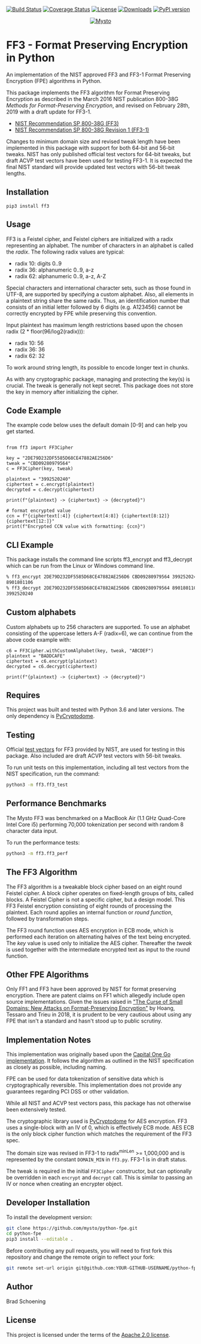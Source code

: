 [![Build Status](https://travis-ci.com/mysto/python-fpe.svg?branch=main)](https://travis-ci.com/mysto/python-fpe)
[![Coverage Status](https://coveralls.io/repos/github/mysto/python-fpe/badge.svg?branch=main)](https://coveralls.io/github/mysto/python-fpe?branch=main)
[![License](https://img.shields.io/badge/License-Apache%202.0-blue.svg)](https://opensource.org/licenses/Apache-2.0)
[![Downloads](https://pepy.tech/badge/ff3)](https://pepy.tech/project/ff3)
[![PyPI version](https://badge.fury.io/py/ff3.svg)](https://badge.fury.io/py/ff3)

<p align="center">
  <a href="https://privacylogistics.com/">
    <img
      alt="Mysto"
      src="https://privacylogistics.com/Mysto-logo.jpg"
    />
  </a>
</p>

# FF3 - Format Preserving Encryption in Python

An implementation of the NIST approved FF3 and FF3-1 Format Preserving Encryption (FPE) algorithms in Python.

This package implements the FF3 algorithm for Format Preserving Encryption as described in the March 2016 NIST publication 800-38G _Methods for Format-Preserving Encryption_,
and revised on February 28th, 2019 with a draft update for FF3-1.

* [NIST Recommendation SP 800-38G (FF3)](http://nvlpubs.nist.gov/nistpubs/SpecialPublications/NIST.SP.800-38G.pdf)
* [NIST Recommendation SP 800-38G Revision 1 (FF3-1)](https://nvlpubs.nist.gov/nistpubs/SpecialPublications/NIST.SP.800-38Gr1-draft.pdf)

Changes to minimum domain size and revised tweak length have been implemented in this package with
support for both 64-bit and 56-bit tweaks. NIST has only published official test vectors for 64-bit tweaks, 
but draft ACVP test vectors have been used for testing FF3-1. It is expected the final
NIST standard will provide updated test vectors with 56-bit tweak lengths.

## Installation

`pip3 install ff3`

## Usage

FF3 is a Feistel cipher, and Feistel ciphers are initialized with a radix representing an alphabet. The number of
characters in an alphabet is called the _radix_.
The following radix values are typical:

* radix 10: digits 0..9
* radix 36: alphanumeric 0..9, a-z
* radix 62: alphanumeric 0..9, a-z, A-Z

Special characters and international character sets, such as those found in UTF-8, are supported by specifying a custom alphabet.
Also, all elements in a plaintext string share the same radix. Thus, an identification number that consists of an initial letter followed
by 6 digits (e.g. A123456) cannot be correctly encrypted by FPE while preserving this convention.

Input plaintext has maximum length restrictions based upon the chosen radix (2 * floor(96/log2(radix))):

* radix 10: 56
* radix 36: 36
* radix 62: 32

To work around string length, its possible to encode longer text in chunks.

As with any cryptographic package, managing and protecting the key(s) is crucial. The tweak is generally not kept secret.
This package does not store the key in memory after initializing the cipher.

## Code Example

The example code below uses the default domain [0-9] and can help you get started.

```python3

from ff3 import FF3Cipher

key = "2DE79D232DF5585D68CE47882AE256D6"
tweak = "CBD09280979564"
c = FF3Cipher(key, tweak)

plaintext = "3992520240"
ciphertext = c.encrypt(plaintext)
decrypted = c.decrypt(ciphertext)

print(f"{plaintext} -> {ciphertext} -> {decrypted}")

# format encrypted value
ccn = f"{ciphertext[:4]} {ciphertext[4:8]} {ciphertext[8:12]} {ciphertext[12:]}"
print(f"Encrypted CCN value with formatting: {ccn}")
```
## CLI Example

This package installs the command line scripts ff3_encrypt and ff3_decrypt which can be run
from the Linux or Windows command line.

```bash
% ff3_encrypt 2DE79D232DF5585D68CE47882AE256D6 CBD09280979564 3992520240
8901801106
% ff3_decrypt 2DE79D232DF5585D68CE47882AE256D6 CBD09280979564 8901801106
3992520240

```


## Custom alphabets

Custom alphabets up to 256 characters are supported. To use an alphabet consisting of the uppercase letters A-F (radix=6), we can continue
from the above code example with:

```python3
c6 = FF3Cipher.withCustomAlphabet(key, tweak, "ABCDEF")
plaintext = "BADDCAFE"
ciphertext = c6.encrypt(plaintext)
decrypted = c6.decrypt(ciphertext)

print(f"{plaintext} -> {ciphertext} -> {decrypted}")
```
## Requires

This project was built and tested with Python 3.6 and later versions.  The only dependency is [PyCryptodome](https://pycryptodome.readthedocs.io).

## Testing

Official [test vectors](https://csrc.nist.gov/csrc/media/projects/cryptographic-standards-and-guidelines/documents/examples/ff3samples.pdf) for FF3 provided by NIST,
are used for testing in this package. Also included are draft ACVP test vectors with 56-bit tweaks.

To run unit tests on this implementation, including all test vectors from the NIST specification, run the command:

```bash
python3 -m ff3.ff3_test
```

## Performance Benchmarks

The Mysto FF3 was benchmarked on a MacBook Air (1.1 GHz Quad-Core Intel Core i5)
performing 70,000 tokenization per second with random 8 character data input.

To run the performance tests:

```bash
python3 -m ff3.ff3_perf
```

## The FF3 Algorithm

The FF3 algorithm is a tweakable block cipher based on an eight round Feistel cipher. A block cipher operates on fixed-length groups of bits, called blocks. A Feistel Cipher is not a specific cipher,
but a design model.  This FF3 Feistel encryption consisting of eight rounds of processing
the plaintext. Each round applies an internal function or _round function_, followed by transformation steps.

The FF3 round function uses AES encryption in ECB mode, which is performed each iteration
on alternating halves of the text being encrypted. The *key* value is used only to initialize the AES cipher. Thereafter
the *tweak* is used together with the intermediate encrypted text as input to the round function.

## Other FPE Algorithms

Only FF1 and FF3 have been approved by NIST for format preserving encryption. There are patent claims on FF1 which allegedly include open source implementations. Given the issues raised in ["The Curse of Small Domains: New Attacks on Format-Preserving Encryption"](https://eprint.iacr.org/2018/556.pdf) by Hoang, Tessaro and Trieu in 2018, it is prudent to be very cautious about using any FPE that isn't a standard and hasn't stood up to public scrutiny.

## Implementation Notes

This implementation was originally based upon the [Capital One Go implementation](https://github.com/capitalone/fpe).  It follows the algorithm as outlined in the NIST specification as closely as possible, including naming.

FPE can be used for data tokenization of sensitive data which is cryptographically reversible. This implementation does not provide any guarantees regarding PCI DSS or other validation.

While all NIST and ACVP test vectors pass, this package has not otherwise been extensively tested.

The cryptographic library used is [PyCryptodome](https://pypi.org/project/pycryptodome/) for AES encryption. FF3 uses a single-block with an IV of 0, which is effectively ECB mode. AES ECB is the only block cipher function which matches the requirement of the FF3 spec.

The domain size was revised in FF3-1 to radix<sup>minLen</sup> >= 1,000,000 and is represented by the constant `DOMAIN_MIN` in `ff3.py`. FF3-1 is in draft status.

The tweak is required in the initial `FF3Cipher` constructor, but can optionally be overridden in each `encrypt` and `decrypt` call. This is similar to passing an IV or nonce when creating an encrypter object.

## Developer Installation

To install the development version:

```bash
git clone https://github.com/mysto/python-fpe.git
cd python-fpe
pip3 install --editable .
```

Before contributing any pull requests, you will need to first fork this repository and change the remote origin to reflect your fork:

```bash
git remote set-url origin git@github.com:YOUR-GITHUB-USERNAME/python-fpe.git
```

## Author

Brad Schoening

## License

This project is licensed under the terms of the [Apache 2.0 license](https://www.apache.org/licenses/LICENSE-2.0).
